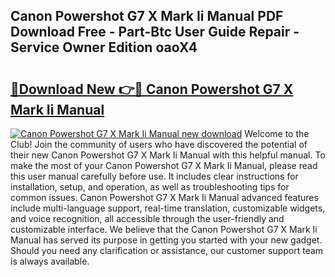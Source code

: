 ## Canon Powershot G7 X Mark Ii Manual PDF Download Free - Part-Btc User Guide Repair - Service Owner Edition oaoX4

# <h2><a href="http://cf22742.oget.top/?id=Canon+Powershot+G7+X+Mark+Ii+Manual">🔗Download New 👉🔴 Canon Powershot G7 X Mark Ii Manual</a></h2>

[![Canon Powershot G7 X Mark Ii Manual new download](https://i.imgur.com/5g1atiW.png)](http://cf22742.oget.top/?id=Canon+Powershot+G7+X+Mark+Ii+Manual)
Welcome to the Club! Join the community of users who have discovered the potential of their new Canon Powershot G7 X Mark Ii Manual with this helpful manual. To make the most of your Canon Powershot G7 X Mark Ii Manual, please read this user manual carefully before use. It includes clear instructions for installation, setup, and operation, as well as troubleshooting tips for common issues. Canon Powershot G7 X Mark Ii Manual advanced features include multi-language support, real-time translation, customizable widgets, and voice recognition, all accessible through the user-friendly and customizable interface. We believe that the Canon Powershot G7 X Mark Ii Manual has served its purpose in getting you started with your new gadget. Should you need any clarification or assistance, our customer support team is always available.
